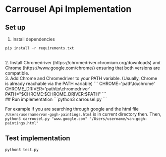 # Carrousel Api Implementation

## Set up
1. Install dependencies
```
pip install -r requirements.txt
```
<br>
2. Install Chromedriver (https://chromedriver.chromium.org/downloads) and Chrome (https://www.google.com/chrome/) ensuring that both versions are compatible.
<br>
3. Add Chrome and Chromedriver to your PATH variable. (Usually, Chrome is already reachable via the PATH variable)
```
CHROME='path\to\chrome'
CHROME_DRIVER='path\to\chromedriver'
PATH="$CHROME:$CHROME_DRIVER:$PATH"
```
<br>
## Run implementation
```python3 carrousel.py <SERVER_NAME> <PATH_TO_INPUT_FILE>```

For example if you are searching through google and the html file `/Users/username/van-gogh-paintings.html` is in current directory then. Then,
```python3 carrousel.py "www.google.com" "/Users/username/van-gogh-paintings.html"```

## Test implementation
```python3 test.py ```



